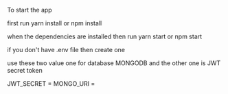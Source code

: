 To start the app

first run yarn install or npm install

when the dependencies are installed then run yarn start or npm start

if you don't have .env file then create one

use these two value one for database MONGODB and the other one is JWT secret token

JWT_SECRET =
MONGO_URI =
